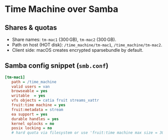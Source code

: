 # Time Machine over Samba

## Shares & quotas
- Share names: `tm-mac1` (300 GB), `tm-mac2` (300 GB).
- Path on host (HOT disk): `/time_machine/tm-mac1`, `/time_machine/tm-mac2`.
- Client side: macOS creates encrypted sparsebundle by default.

## Samba config snippet (`smb.conf`)
```ini
[tm-mac1]
   path = /time_machine
   valid users = van
   browseable = yes
   writable  = yes
   vfs objects = catia fruit streams_xattr
   fruit:time machine = yes
   fruit:metadata = stream
   ea support = yes
   durable handles = yes
   kernel oplocks = no
   posix locking = no
   # hard quota via filesystem or use 'fruit:time machine max size = 300G' if on Samba 4.17+
